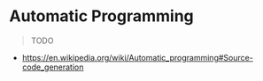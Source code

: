 # Automatic Programming

> TODO

- https://en.wikipedia.org/wiki/Automatic_programming#Source-code_generation